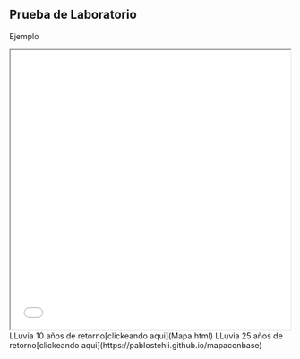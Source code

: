 ## Prueba de Laboratorio
Ejemplo

<iframe src="Mapa.html" height="500" width="500"></iframe>
LLuvia 10 años de retorno[clickeando aqui](Mapa.html)
LLuvia 25 años de retorno[clickeando aqui](https://pablostehli.github.io/mapaconbase)

